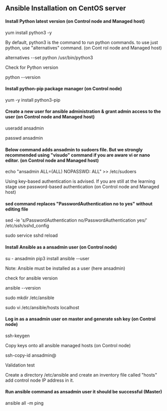 ## Ansible Installation on CentOS server

#### Install Python latest version (on Control node and Managed host)

yum install python3 -y

By default, python3 is the command to run python commands. to use just python, use "alternatives" command. (on Cont
rol node and Managed host)

alternatives --set python /usr/bin/python3

Check for Python version

python --version

####  Install python-pip package manager (on Control node)

yum -y install python3-pip

####  Create a new user for ansible administration & grant admin access to the user (on Control node and Managed host)

useradd ansadmin

passwd ansadmin

####  Below command adds ansadmin to sudoers file. But we strongly recommended using "visudo" command if you are aware vi or nano editor. (on Control node and Managed host)

echo "ansadmin ALL=(ALL) NOPASSWD: ALL" >> /etc/sudoers

Using key-based authentication is advised. If you are still at the learning stage use password-based authentication
 (on Control node and Managed host)
 
####  sed command replaces "PasswordAuthentication no to yes" without editing file 

 sed -ie 's/PasswordAuthentication no/PasswordAuthentication yes/' /etc/ssh/sshd_config
 
 sudo service sshd reload
 
####  Install Ansible as a ansadmin user (on Control node)

su - ansadmin
pip3 install ansible --user

Note: Ansible must be installed as a user (here ansadmin)

check for ansible version

ansible --version

sudo mkdir /etc/ansible

sudo vi /etc/ansible/hosts
localhost

####  Log in as a ansadmin user on master and generate ssh key (on Control node)
ssh-keygen

Copy keys onto all ansible managed hosts (on Control node)

ssh-copy-id ansadmin@<target-server>
  
Validation test

Create a directory /etc/ansible and create an inventory file called "hosts" add control node IP address in it.

####  Run ansible command as ansadmin user it should be successful (Master)

ansible all -m ping
